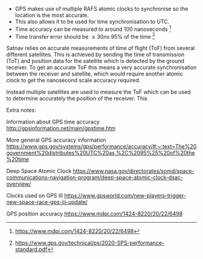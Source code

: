 - GPS makes use of multiple RAFS atomic clocks to synchronise so the location is the most accurate.
- This also allows it to be used for time synchronisation to UTC.
- Time accuracy can be measured to around 100 nanoseconds [^1]
- Time transfer error should be $\leq 30ns$ 95% of the time [^2]

[^1]: https://www.mdpi.com/1424-8220/20/22/6498
[^2]: https://www.gps.gov/technical/ps/2020-SPS-performance-standard.pdf

Satnav relies on accurate measurements of time of flight (ToF) from several different satellites. This is achieved by sending the time of transmission (ToT) and position data for the satellite which is detected by the ground receiver. To get an accurate ToF this means a very accurate synchronisation between the receiver and satellite, which would require another atomic clock to get the nanosecond scale accuracy required.

Instead multiple satellites are used to measure the ToF which can be used to determine accurately the position of the receiver. This 


Extra notes:

Information about GPS time accuracy
http://gpsinformation.net/main/gpstime.htm

More general GPS accuracy information
https://www.gps.gov/systems/gps/performance/accuracy/#:~:text=The%20government%20distributes%20UTC%20as,%2C%2095%25%20of%20the%20time

Deep Space Atomic Clock
https://www.nasa.gov/directorates/somd/space-communications-navigation-program/deep-space-atomic-clock-dsac-overview/

Clocks used on GPS III
https://www.gpsworld.com/new-players-trigger-new-space-race-gps-iii-update/

GPS position accuracy
https://www.mdpi.com/1424-8220/20/22/6498
